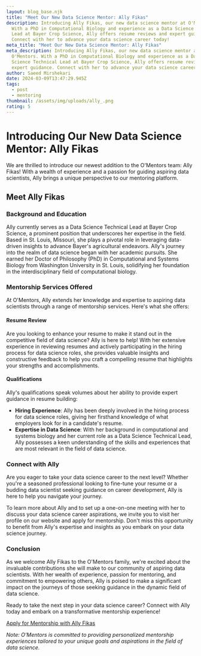 ```yaml
---
layout: blog_base.njk
title: "Meet Our New Data Science Mentor: Ally Fikas"
description: Introducing Ally Fikas, our new data science mentor at O'Mentors.
  With a PhD in Computational Biology and experience as a Data Science Technical
  Lead at Bayer Crop Science, Ally offers resume reviews and expert guidance.
  Connect with her to advance your data science career today!
meta_title: "Meet Our New Data Science Mentor: Ally Fikas"
meta_description: Introducing Ally Fikas, our new data science mentor at
  O'Mentors. With a PhD in Computational Biology and experience as a Data
  Science Technical Lead at Bayer Crop Science, Ally offers resume reviews and
  expert guidance. Connect with her to advance your data science career today!
author: Saeed Mirshekari
date: 2024-03-09T13:47:29.945Z
tags:
  - post
  - mentoring
thumbnail: /assets/img/uploads/ally_.png
rating: 5
---
```

# Introducing Our New Data Science Mentor: Ally Fikas

We are thrilled to introduce our newest addition to the O'Mentors team: Ally Fikas! With a wealth of experience and a passion for guiding aspiring data scientists, Ally brings a unique perspective to our mentoring platform.

## Meet Ally Fikas

### Background and Education

Ally currently serves as a Data Science Technical Lead at Bayer Crop Science, a prominent position that underscores her expertise in the field. Based in St. Louis, Missouri, she plays a pivotal role in leveraging data-driven insights to advance Bayer's agricultural endeavors. Ally's journey into the realm of data science began with her academic pursuits. She earned her Doctor of Philosophy (PhD) in Computational and Systems Biology from Washington University in St. Louis, solidifying her foundation in the interdisciplinary field of computational biology.

### Mentorship Services Offered

At O'Mentors, Ally extends her knowledge and expertise to aspiring data scientists through a range of mentorship services. Here's what she offers:

#### Resume Review

Are you looking to enhance your resume to make it stand out in the competitive field of data science? Ally is here to help! With her extensive experience in reviewing resumes and actively participating in the hiring process for data science roles, she provides valuable insights and constructive feedback to help you craft a compelling resume that highlights your strengths and accomplishments.

#### Qualifications

Ally's qualifications speak volumes about her ability to provide expert guidance in resume building:

- **Hiring Experience**: Ally has been deeply involved in the hiring process for data science roles, giving her firsthand knowledge of what employers look for in a candidate's resume.
- **Expertise in Data Science**: With her background in computational and systems biology and her current role as a Data Science Technical Lead, Ally possesses a keen understanding of the skills and experiences that are most relevant in the field of data science.

### Connect with Ally

Are you eager to take your data science career to the next level? Whether you're a seasoned professional looking to fine-tune your resume or a budding data scientist seeking guidance on career development, Ally is here to help you navigate your journey.

To learn more about Ally and to set up a one-on-one meeting with her to discuss your data science career aspirations, we invite you to visit her profile on our website and apply for mentorship. Don't miss this opportunity to benefit from Ally's expertise and insights as you embark on your data science journey.

### Conclusion

As we welcome Ally Fikas to the O'Mentors family, we're excited about the invaluable contributions she will make to our community of aspiring data scientists. With her wealth of experience, passion for mentoring, and commitment to empowering others, Ally is poised to make a significant impact on the journeys of those seeking guidance in the dynamic field of data science.

Ready to take the next step in your data science career? Connect with Ally today and embark on a transformative mentorship experience!

[Apply for Mentorship with Ally Fikas](https://www.omentors.com)

*Note: O'Mentors is committed to providing personalized mentorship experiences tailored to your unique goals and aspirations in the field of data science.*